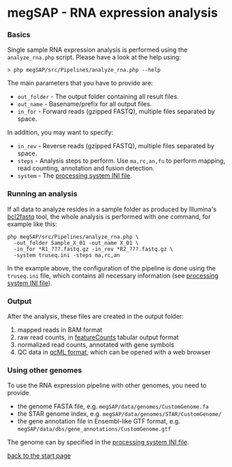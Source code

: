 # megSAP - RNA expression analysis

### Basics

Single sample RNA expression analysis is performed using the `analyze_rna.php`
script. Please have a look at the help using:

	> php megSAP/src/Pipelines/analyze_rna.php --help

The main parameters that you have to provide are:

* `out_folder` - The output folder containing all result files.
* `out_name` - Basename/prefix for all output files.
* `in_for` - Forward reads (gzipped FASTQ), multiple files separated by space.

In addition, you may want to specify:

* `in_rev` - Reverse reads (gzipped FASTQ), multiple files separated by space.
* `steps` - Analysis steps to perform. Use `ma,rc,an,fu` to perform
   mapping, read counting, annotation and fusion detection.
* `system` - The [processing system INI file](processing_system_ini_file.md).


### Running an analysis

If all data to analyze resides in a sample folder as produced by Illumina's
[bcl2fastq](http://support.illumina.com/sequencing/sequencing_software/bcl2fastq-conversion-software.html)
tool, the whole analysis is performed with one command, for example like this:

	php megSAP/src/Pipelines/analyze_rna.php \
	  -out_folder Sample_X_01 -out_name X_01 \
	  -in_for *R1_???.fastq.gz -in_rev *R2_???.fastq.gz \
	  -system truseq.ini -steps ma,rc,an

In the example above, the configuration of the pipeline is done using the
`truseq.ini` file, which contains all necessary information (see [processing
system INI file](processing_system_ini_file.md)).


### Output

After the analysis, these files are created in the output folder:

1. mapped reads in BAM format
2. raw read counts, in [featureCounts](http://bioinf.wehi.edu.au/featureCounts/)
   tabular output format
3. normalized read counts, annotated with gene symbols
4. QC data in [qcML format](https://www.ncbi.nlm.nih.gov/pubmed/24760958), which
   can be opened with a web browser


### Using other genomes

To use the RNA expression pipeline with other genomes, you need to provide

* the genome FASTA file, e.g. `megSAP/data/genomes/CustomGenome.fa`
* the STAR genome index, e.g. `megSAP/data/genomes/STAR/CustomGenome/`
* the gene annotation file in Ensembl-like GTF format, e.g.
  `megSAP/data/dbs/gene_annotations/CustomGenome.gtf`

The genome can by specified in the [processing system INI
file](processing_system_ini_file.md).

[back to the start page](../README.md)
